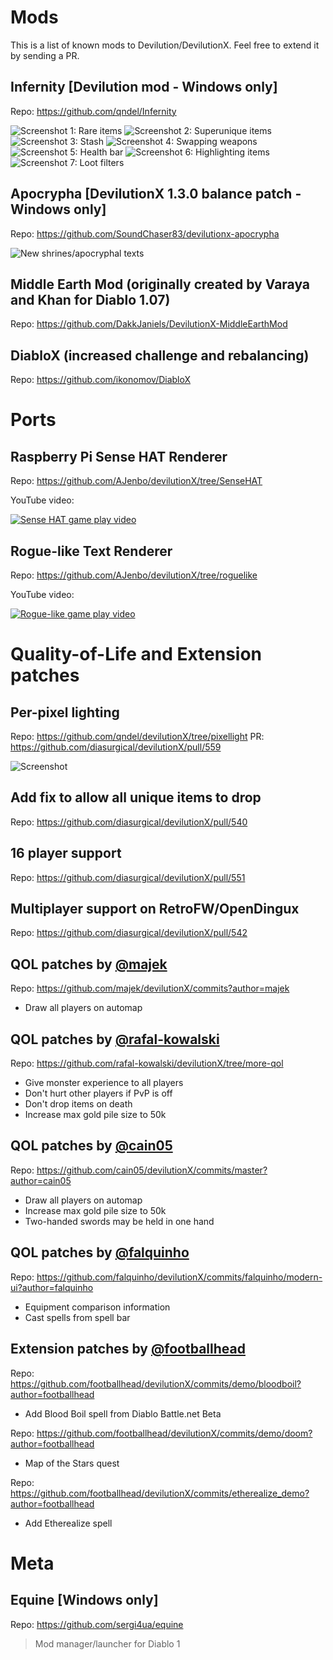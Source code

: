 # Mods

This is a list of known mods to Devilution/DevilutionX. Feel free to extend it by sending a PR.

## Infernity [Devilution mod - Windows only]

Repo: https://github.com/qndel/Infernity

![Screenshot 1: Rare items](https://i.imgur.com/bMdCWf1.jpg "rare item")
![Screenshot 2: Superunique items](https://i.imgur.com/ALDfiEH.jpg "superunique item")
![Screenshot 3: Stash](https://i.imgur.com/jMJBhRp.png "stash")
![Screenshot 4: Swapping weapons](https://i.imgur.com/mEzQpyF.jpg "swapping weapons")
![Screenshot 5: Health bar](https://i.imgur.com/4y2DdyX.jpg "health bar and highlighing in combat")
![Screenshot 6: Highlighting items](https://i.imgur.com/xQrMDFA.jpg "highlighting items with alt")
![Screenshot 7: Loot filters](https://i.imgur.com/cPSnknD.jpg "loot filters to customize names and colors")

## Apocrypha [DevilutionX 1.3.0 balance patch - Windows only]

Repo: https://github.com/SoundChaser83/devilutionx-apocrypha

![New shrines/apocryphal texts](https://user-images.githubusercontent.com/54762359/146628251-00e20f67-01a0-49d6-b055-10df4509eda6.png)

## Middle Earth Mod (originally created by Varaya and Khan for Diablo 1.07)

Repo: https://github.com/DakkJaniels/DevilutionX-MiddleEarthMod

## DiabloX (increased challenge and rebalancing)

Repo: https://github.com/ikonomov/DiabloX

# Ports

## Raspberry Pi Sense HAT Renderer

Repo: https://github.com/AJenbo/devilutionX/tree/SenseHAT

YouTube video:

[![Sense HAT game play video](https://img.youtube.com/vi/756WmJguxZA/0.jpg)](https://www.youtube.com/watch?v=756WmJguxZA "Sense HAT game play video")

## Rogue-like Text Renderer

Repo: https://github.com/AJenbo/devilutionX/tree/roguelike

YouTube video:

[![Rogue-like game play video](https://img.youtube.com/vi/3p9j7j2SVOA/0.jpg)](https://www.youtube.com/watch?v=3p9j7j2SVOA "Rogue-like game play video")

# Quality-of-Life and Extension patches

## Per-pixel lighting

Repo: https://github.com/qndel/devilutionX/tree/pixellight
PR: https://github.com/diasurgical/devilutionX/pull/559

![Screenshot](https://user-images.githubusercontent.com/14297035/73365812-2bcf4200-42ad-11ea-9916-9f9d4b12f791.png "Per-pixel lighting")

##  Add fix to allow all unique items to drop

Repo: https://github.com/diasurgical/devilutionX/pull/540

## 16 player support

Repo: https://github.com/diasurgical/devilutionX/pull/551

## Multiplayer support on RetroFW/OpenDingux

Repo: https://github.com/diasurgical/devilutionX/pull/542

## QOL patches by [@majek](https://github.com/majek)

Repo: https://github.com/majek/devilutionX/commits?author=majek

* Draw all players on automap

## QOL patches by [@rafal-kowalski](https://github.com/rafal-kowalski)

Repo: https://github.com/rafal-kowalski/devilutionX/tree/more-qol

* Give monster experience to all players
* Don't hurt other players if PvP is off
* Don't drop items on death
* Increase max gold pile size to 50k

## QOL patches by [@cain05](https://github.com/cain05)

Repo: https://github.com/cain05/devilutionX/commits/master?author=cain05

* Draw all players on automap
* Increase max gold pile size to 50k
* Two-handed swords may be held in one hand

## QOL patches by [@falquinho](https://github.com/falquinho)

Repo: https://github.com/falquinho/devilutionX/commits/falquinho/modern-ui?author=falquinho

* Equipment comparison information
* Cast spells from spell bar

## Extension patches by [@footballhead](https://github.com/footballhead)

Repo: https://github.com/footballhead/devilutionX/commits/demo/bloodboil?author=footballhead

* Add Blood Boil spell from Diablo Battle.net Beta

Repo: https://github.com/footballhead/devilutionX/commits/demo/doom?author=footballhead

* Map of the Stars quest

Repo: https://github.com/footballhead/devilutionX/commits/etherealize_demo?author=footballhead

* Add Etherealize spell

# Meta

## Equine [Windows only]

Repo: https://github.com/sergi4ua/equine

> Mod manager/launcher for Diablo 1

